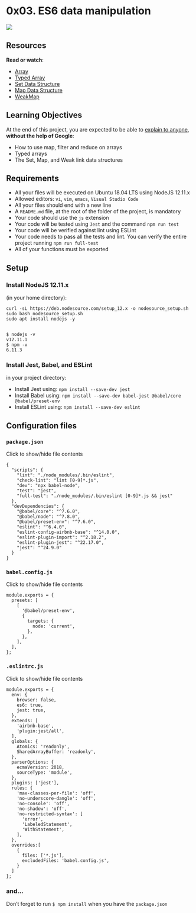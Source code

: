 # 0x03. ES6 data manipulation

![](https://s3.amazonaws.com/alx-intranet.hbtn.io/uploads/medias/2019/12/6ab7bec4727cb5c91257.jpg?X-Amz-Algorithm=AWS4-HMAC-SHA256&X-Amz-Credential=AKIARDDGGGOUSBVO6H7D%2F20230424%2Fus-east-1%2Fs3%2Faws4_request&X-Amz-Date=20230424T103555Z&X-Amz-Expires=86400&X-Amz-SignedHeaders=host&X-Amz-Signature=43161c1ecc37f36b33f57840abe9dca5707d34c758a074b9605e22c37e3f728b)

Resources
---------

**Read or watch**:

*   [Array](https://intranet.alxswe.com/rltoken/bcXqK1IaIHtrZ45sv0RxsQ "Array")
*   [Typed Array](https://intranet.alxswe.com/rltoken/BQ5bjKk8Q2YrpwVl0gZpXQ "Typed Array")
*   [Set Data Structure](/rltoken/Ch8vq39y9QnlTMr8CymgEg "Set Data Structure")
*   [Map Data Structure](https://intranet.alxswe.com/rltoken/W29MV3f8Ii4HmeJSALNIpw "Map Data Structure")
*   [WeakMap](https://intranet.alxswe.com/rltoken/pSetFVFeIR660GPE0flPdg "WeakMap")

Learning Objectives
-------------------

At the end of this project, you are expected to be able to [explain to anyone](https://intranet.alxswe.com/rltoken/vFyWo9TJ_4ypOC6uPi2low "explain to anyone"), **without the help of Google**:

*   How to use map, filter and reduce on arrays
*   Typed arrays
*   The Set, Map, and Weak link data structures

Requirements
------------

*   All your files will be executed on Ubuntu 18.04 LTS using NodeJS 12.11.x
*   Allowed editors: `vi`, `vim`, `emacs`, `Visual Studio Code`
*   All your files should end with a new line
*   A `README.md` file, at the root of the folder of the project, is mandatory
*   Your code should use the `js` extension
*   Your code will be tested using `Jest` and the command `npm run test`
*   Your code will be verified against lint using ESLint
*   Your code needs to pass all the tests and lint. You can verify the entire project running `npm run full-test`
*   All of your functions must be exported

Setup
-----

### Install NodeJS 12.11.x

(in your home directory):

    curl -sL https://deb.nodesource.com/setup_12.x -o nodesource_setup.sh
    sudo bash nodesource_setup.sh
    sudo apt install nodejs -y
    

    $ nodejs -v
    v12.11.1
    $ npm -v
    6.11.3
    

### Install Jest, Babel, and ESLint

in your project directory:

*   Install Jest using: `npm install --save-dev jest`
*   Install Babel using: `npm install --save-dev babel-jest @babel/core @babel/preset-env`
*   Install ESLint using: `npm install --save-dev eslint`

Configuration files
-------------------

### `package.json`

Click to show/hide file contents

    
    {
      "scripts": {
        "lint": "./node_modules/.bin/eslint",
        "check-lint": "lint [0-9]*.js",
        "dev": "npx babel-node",
        "test": "jest",
        "full-test": "./node_modules/.bin/eslint [0-9]*.js && jest"
      },
      "devDependencies": {
        "@babel/core": "^7.6.0",
        "@babel/node": "^7.8.0",
        "@babel/preset-env": "^7.6.0",
        "eslint": "^6.4.0",
        "eslint-config-airbnb-base": "^14.0.0",
        "eslint-plugin-import": "^2.18.2",
        "eslint-plugin-jest": "^22.17.0",
        "jest": "^24.9.0"
      }
    }

### `babel.config.js`

Click to show/hide file contents

    
    module.exports = {
      presets: [
        [
          '@babel/preset-env',
          {
            targets: {
              node: 'current',
            },
          },
        ],
      ],
    };

### `.eslintrc.js`

Click to show/hide file contents

    
    module.exports = {
      env: {
        browser: false,
        es6: true,
        jest: true,
      },
      extends: [
        'airbnb-base',
        'plugin:jest/all',
      ],
      globals: {
        Atomics: 'readonly',
        SharedArrayBuffer: 'readonly',
      },
      parserOptions: {
        ecmaVersion: 2018,
        sourceType: 'module',
      },
      plugins: ['jest'],
      rules: {
        'max-classes-per-file': 'off',
        'no-underscore-dangle': 'off',
        'no-console': 'off',
        'no-shadow': 'off',
        'no-restricted-syntax': [
          'error',
          'LabeledStatement',
          'WithStatement',
        ],
      },
      overrides:[
        {
          files: ['*.js'],
          excludedFiles: 'babel.config.js',
        }
      ]
    };

### and…

Don’t forget to run `$ npm install` when you have the `package.json`
